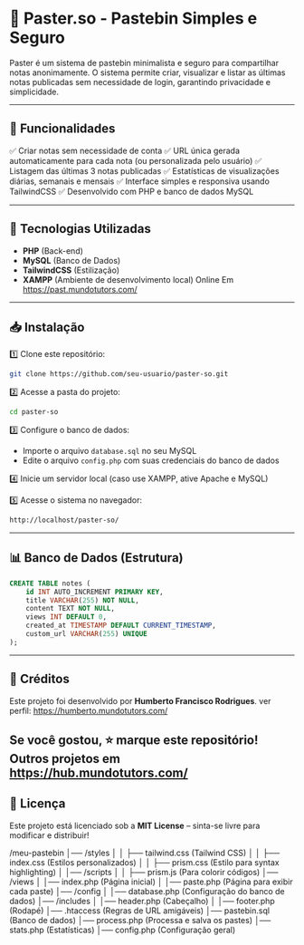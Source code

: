 # 📄 Paster.so - Pastebin Simples e Seguro

Paster é um sistema de pastebin minimalista e seguro para compartilhar notas anonimamente. O sistema permite criar, visualizar e listar as últimas notas publicadas sem necessidade de login, garantindo privacidade e simplicidade.

---

## 🚀 Funcionalidades

✅ Criar notas sem necessidade de conta
✅ URL única gerada automaticamente para cada nota (ou personalizada pelo usuário)
✅ Listagem das últimas 3 notas publicadas
✅ Estatísticas de visualizações diárias, semanais e mensais
✅ Interface simples e responsiva usando TailwindCSS
✅ Desenvolvido com PHP e banco de dados MySQL

---

## 📌 Tecnologias Utilizadas

- **PHP** (Back-end)
- **MySQL** (Banco de Dados)
- **TailwindCSS** (Estilização)
- **XAMPP** (Ambiente de desenvolvimento local) Online Em https://past.mundotutors.com/

---

## 📥 Instalação

1️⃣ Clone este repositório:
```bash
git clone https://github.com/seu-usuario/paster-so.git
```

2️⃣ Acesse a pasta do projeto:
```bash
cd paster-so
```

3️⃣ Configure o banco de dados:
   - Importe o arquivo `database.sql` no seu MySQL
   - Edite o arquivo `config.php` com suas credenciais do banco de dados

4️⃣ Inicie um servidor local (caso use XAMPP, ative Apache e MySQL)

5️⃣ Acesse o sistema no navegador:
```bash
http://localhost/paster-so/
```

---

## 📊 Banco de Dados (Estrutura)

```sql
CREATE TABLE notes (
    id INT AUTO_INCREMENT PRIMARY KEY,
    title VARCHAR(255) NOT NULL,
    content TEXT NOT NULL,
    views INT DEFAULT 0,
    created_at TIMESTAMP DEFAULT CURRENT_TIMESTAMP,
    custom_url VARCHAR(255) UNIQUE
);
```

---

## 🎉 Créditos

Este projeto foi desenvolvido por **Humberto Francisco Rodrigues**.  ver perfil: https://humberto.mundotutors.com/

Se você gostou, ⭐ marque este repositório!
Outros projetos em https://hub.mundotutors.com/
---

## 📜 Licença

Este projeto está licenciado sob a **MIT License** – sinta-se livre para modificar e distribuir!




/meu-pastebin
│── /styles
│   │   ├── tailwind.css  (Tailwind CSS)
│   │   ├── index.css  (Estilos personalizados)
│   │   ├── prism.css  (Estilo para syntax highlighting)
│   │── /scripts
│   │   ├── prism.js  (Para colorir códigos)
│── /views
│   │── index.php  (Página inicial)
│   │── paste.php  (Página para exibir cada paste)
│── /config
│   │── database.php  (Configuração do banco de dados)
│── /includes
│   │── header.php  (Cabeçalho)
│   │── footer.php  (Rodapé)
│── .htaccess  (Regras de URL amigáveis)
│── pastebin.sql  (Banco de dados)
│── process.php  (Processa e salva os pastes)
│── stats.php  (Estatísticas)
│── config.php  (Configuração geral)